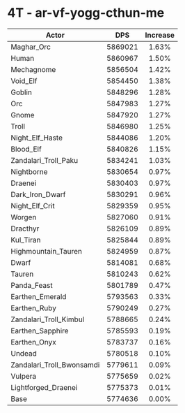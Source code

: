 # 4T - ar-vf-yogg-cthun-me
| Actor | DPS | Increase |
|---|:---:|:---:|
|Maghar_Orc|5869021|1.63%|
|Human|5860967|1.50%|
|Mechagnome|5856504|1.42%|
|Void_Elf|5854450|1.38%|
|Goblin|5848296|1.28%|
|Orc|5847983|1.27%|
|Gnome|5847920|1.27%|
|Troll|5846980|1.25%|
|Night_Elf_Haste|5844086|1.20%|
|Blood_Elf|5840826|1.15%|
|Zandalari_Troll_Paku|5834241|1.03%|
|Nightborne|5830654|0.97%|
|Draenei|5830403|0.97%|
|Dark_Iron_Dwarf|5830291|0.96%|
|Night_Elf_Crit|5829359|0.95%|
|Worgen|5827060|0.91%|
|Dracthyr|5826109|0.89%|
|Kul_Tiran|5825844|0.89%|
|Highmountain_Tauren|5824959|0.87%|
|Dwarf|5814081|0.68%|
|Tauren|5810243|0.62%|
|Panda_Feast|5801789|0.47%|
|Earthen_Emerald|5793563|0.33%|
|Earthen_Ruby|5790249|0.27%|
|Zandalari_Troll_Kimbul|5788665|0.24%|
|Earthen_Sapphire|5785593|0.19%|
|Earthen_Onyx|5783737|0.16%|
|Undead|5780518|0.10%|
|Zandalari_Troll_Bwonsamdi|5779611|0.09%|
|Vulpera|5775659|0.02%|
|Lightforged_Draenei|5775373|0.01%|
|Base|5774636|0.00%|
